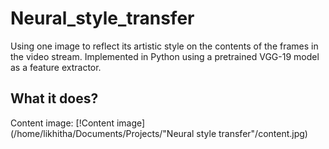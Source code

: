 # Neural_style_transfer
Using one image to reflect its artistic style on the contents of the frames in the video stream. Implemented in Python using a pretrained VGG-19 model as a feature extractor.

## What it does?

Content image:
[!Content image](/home/likhitha/Documents/Projects/"Neural style transfer"/content.jpg)
